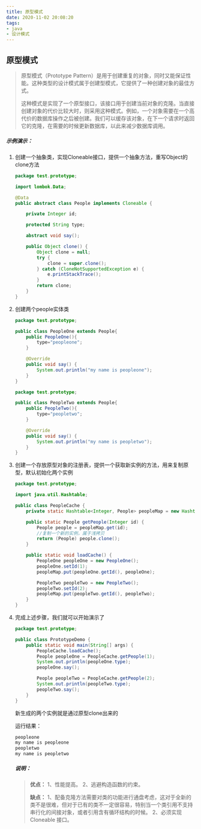 ```yaml
---
title: 原型模式
date: 2020-11-02 20:08:20
tags:
- java
- 设计模式
---
```


## 原型模式

>原型模式（Prototype Pattern）是用于创建重复的对象，同时又能保证性能。这种类型的设计模式属于创建型模式，它提供了一种创建对象的最佳方式。
>
>这种模式是实现了一个原型接口，该接口用于创建当前对象的克隆。当直接创建对象的代价比较大时，则采用这种模式。例如，一个对象需要在一个高代价的数据库操作之后被创建。我们可以缓存该对象，在下一个请求时返回它的克隆，在需要的时候更新数据库，以此来减少数据库调用。

##### 示例演示：

1. 创建一个抽象类，实现Cloneable接口，提供一个抽象方法，重写Object的clone方法

   ```java
   package test.prototype;
   
   import lombok.Data;
   
   @Data
   public abstract class People implements Cloneable {
   
       private Integer id;
   
       protected String type;
   
       abstract void say();
   
       public Object clone() {
           Object clone = null;
           try {
               clone = super.clone();
           } catch (CloneNotSupportedException e) {
               e.printStackTrace();
           }
           return clone;
       }
   }
   ```

2. 创建两个people实体类

   ```java
   package test.prototype;
   
   public class PeopleOne extends People{
       public PeopleOne(){
           type="peopleone";
       }
   
       @Override
       public void say() {
           System.out.println("my name is peopleone");
       }
   }
   ```

   ```java
   package test.prototype;
   
   public class PeopleTwo extends People{
       public PeopleTwo(){
           type="peopletwo";
       }
   
       @Override
       public void say() {
           System.out.println("my name is peopletwo");
       }
   }
   ```

3. 创建一个存放原型对象的注册表，提供一个获取新实例的方法，用来复制原型，默认初始化两个实例

   ```java
   package test.prototype;
   
   import java.util.Hashtable;
   
   public class PeopleCache {
       private static Hashtable<Integer, People> peopleMap = new Hashtable<>();
   
       public static People getPeople(Integer id) {
           People people = peopleMap.get(id);
           //复制一个新的实例，属于浅拷贝
           return (People) people.clone();
       }
   
       public static void loadCache() {
           PeopleOne peopleOne = new PeopleOne();
           peopleOne.setId(1);
           peopleMap.put(peopleOne.getId(), peopleOne);
   
           PeopleTwo peopleTwo = new PeopleTwo();
           peopleTwo.setId(2);
           peopleMap.put(peopleTwo.getId(), peopleTwo);
       }
   }
   ```

4. 完成上述步骤，我们就可以开始演示了

   ```java
   package test.prototype;
   
   public class PrototypeDemo {
       public static void main(String[] args) {
           PeopleCache.loadCache();
           People peopleOne = PeopleCache.getPeople(1);
           System.out.println(peopleOne.type);
           peopleOne.say();
   
           People peopleTwo = PeopleCache.getPeople(2);
           System.out.println(peopleTwo.type);
           peopleTwo.say();
       }
   }
   ```

   新生成的两个实例就是通过原型clone出来的

   运行结果：

   ```java
   peopleone
   my name is peopleone
   peopletwo
   my name is peopletwo
   ```

   ##### 说明：

   >**优点：** 1、性能提高。 2、逃避构造函数的约束。
   >
   >**缺点：** 1、配备克隆方法需要对类的功能进行通盘考虑，这对于全新的类不是很难，但对于已有的类不一定很容易，特别当一个类引用不支持串行化的间接对象，或者引用含有循环结构的时候。 2、必须实现 Cloneable 接口。